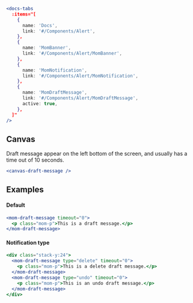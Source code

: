 ```jsx noeditor
<docs-tabs
  :items="[
    {
      name: 'Docs',
      link: '#/Components/Alert',
    },
    {
      name: 'MomBanner',
      link: '#/Components/Alert/MomBanner',
    },
    {
      name: 'MomNotification',
      link: '#/Components/Alert/MomNotification',
    },
    {
      name: 'MomDraftMessage',
      link: '#/Components/Alert/MomDraftMessage',
      active: true,
    },
  ]"
/>
```

## Canvas

Draft message appear on the left bottom of the screen, and usually has a time out of 10 seconds.

```jsx noeditor
<canvas-draft-message />
```

## Examples

#### Default

```jsx
<mom-draft-message timeout="0">
  <p class="mom-p">This is a draft message.</p>
</mom-draft-message>
```

#### Notification type

```jsx
<div class="stack-y:24">
  <mom-draft-message type="delete" timeout="0">
    <p class="mom-p">This is a delete draft message.</p>
  </mom-draft-message>
  <mom-draft-message type="undo" timeout="0">
    <p class="mom-p">This is an undo draft message.</p>
  </mom-draft-message>
</div>
```

